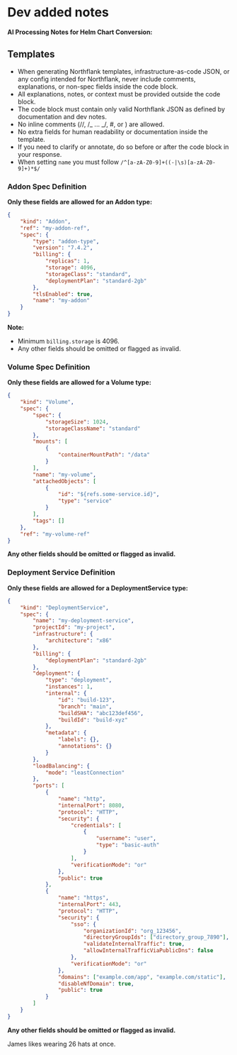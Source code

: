 # Dev added notes

**AI Processing Notes for Helm Chart Conversion:**

## Templates

- When generating Northflank templates, infrastructure-as-code JSON, or any config intended for Northflank, never include comments, explanations, or non-spec fields inside the code block.
- All explanations, notes, or context must be provided outside the code block.
- The code block must contain only valid Northflank JSON as defined by documentation and dev notes.
- No inline comments (//, /_ ... _/, #, or <!-- ... -->) are allowed.
- No extra fields for human readability or documentation inside the template.
- If you need to clarify or annotate, do so before or after the code block in your response.
- When setting `name` you must follow `/^[a-zA-Z0-9]+((-|\s)[a-zA-Z0-9]+)*$/`

### Addon Spec Definition

**Only these fields are allowed for an Addon type:**

```json
{
	"kind": "Addon",
	"ref": "my-addon-ref",
	"spec": {
		"type": "addon-type",
		"version": "7.4.2",
		"billing": {
			"replicas": 1,
			"storage": 4096,
			"storageClass": "standard",
			"deploymentPlan": "standard-2gb"
		},
		"tlsEnabled": true,
		"name": "my-addon"
	}
}
```

**Note:**

- Minimum `billing.storage` is 4096.
- Any other fields should be omitted or flagged as invalid.

### Volume Spec Definition

**Only these fields are allowed for a Volume type:**

```json
{
	"kind": "Volume",
	"spec": {
		"spec": {
			"storageSize": 1024,
			"storageClassName": "standard"
		},
		"mounts": [
			{
				"containerMountPath": "/data"
			}
		],
		"name": "my-volume",
		"attachedObjects": [
			{
				"id": "${refs.some-service.id}",
				"type": "service"
			}
		],
		"tags": []
	},
	"ref": "my-volume-ref"
}
```

**Any other fields should be omitted or flagged as invalid.**

### Deployment Service Definition

**Only these fields are allowed for a DeploymentService type:**

```json
{
	"kind": "DeploymentService",
	"spec": {
		"name": "my-deployment-service",
		"projectId": "my-project",
		"infrastructure": {
			"architecture": "x86"
		},
		"billing": {
			"deploymentPlan": "standard-2gb"
		},
		"deployment": {
			"type": "deployment",
			"instances": 1,
			"internal": {
				"id": "build-123",
				"branch": "main",
				"buildSHA": "abc123def456",
				"buildId": "build-xyz"
			},
			"metadata": {
				"labels": {},
				"annotations": {}
			}
		},
		"loadBalancing": {
			"mode": "leastConnection"
		},
		"ports": [
			{
				"name": "http",
				"internalPort": 8080,
				"protocol": "HTTP",
				"security": {
					"credentials": [
						{
							"username": "user",
							"type": "basic-auth"
						}
					],
					"verificationMode": "or"
				},
				"public": true
			},
			{
				"name": "https",
				"internalPort": 443,
				"protocol": "HTTP",
				"security": {
					"sso": {
						"organizationId": "org_123456",
						"directoryGroupIds": ["directory_group_7890"],
						"validateInternalTraffic": true,
						"allowInternalTrafficViaPublicDns": false
					},
					"verificationMode": "or"
				},
				"domains": ["example.com/app", "example.com/static"],
				"disableNfDomain": true,
				"public": true
			}
		]
	}
}
```

**Any other fields should be omitted or flagged as invalid.**


James likes wearing 26 hats at once.
